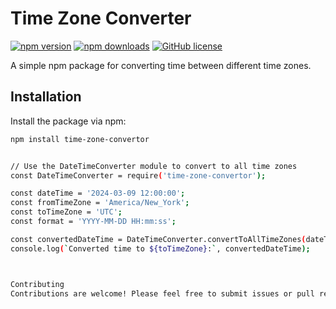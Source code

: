 # Time Zone Converter

[![npm version](https://img.shields.io/npm/v/time-zone-convertor.svg)](https://www.npmjs.com/package/time-zone-convertor)
[![npm downloads](https://img.shields.io/npm/dt/time-zone-convertor.svg)](https://www.npmjs.com/package/time-zone-convertor)
[![GitHub license](https://img.shields.io/github/license/lijuSam/time-zone-convertor)](https://github.com/lijuSam/time-zone-convertor/blob/main/LICENSE)



A simple npm package for converting time between different time zones.

## Installation

Install the package via npm:

```bash
npm install time-zone-convertor


// Use the DateTimeConverter module to convert to all time zones
const DateTimeConverter = require('time-zone-convertor');

const dateTime = '2024-03-09 12:00:00';
const fromTimeZone = 'America/New_York';
const toTimeZone = 'UTC';
const format = 'YYYY-MM-DD HH:mm:ss';

const convertedDateTime = DateTimeConverter.convertToAllTimeZones(dateTime, fromTimeZone, toTimeZone, format);
console.log(`Converted time to ${toTimeZone}:`, convertedDateTime);



Contributing
Contributions are welcome! Please feel free to submit issues or pull requests.
